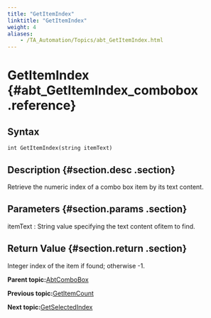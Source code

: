 ```yaml
--- 
title: "GetItemIndex"
linktitle: "GetItemIndex"
weight: 4
aliases: 
    - /TA_Automation/Topics/abt_GetItemIndex.html
---
```

# GetItemIndex {#abt_GetItemIndex_combobox .reference}

## Syntax

`int GetItemIndex(string itemText)`

## Description {#section.desc .section}

Retrieve the numeric index of a combo box item by its text content.

## Parameters {#section.params .section}

itemText
:   String value specifying the text content ofitem to find.

## Return Value {#section.return .section}

Integer index of the item if found; otherwise -1.

**Parent topic:**[AbtComboBox](../../TA_Automation/Topics/abt_AbtComboBox.html)

**Previous topic:**[GetItemCount](../../TA_Automation/Topics/abt_GetItemCount.html)

**Next topic:**[GetSelectedIndex](../../TA_Automation/Topics/abt_GetSelectedIndex.html)

